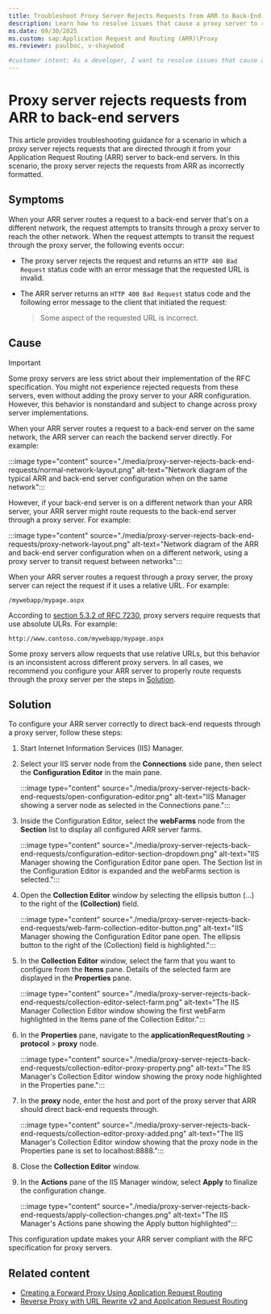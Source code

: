 ```yaml
---
title: Troubleshoot Proxy Server Rejects Requests from ARR to Back-End Servers
description: Learn how to resolve issues that cause a proxy server to reject requests directed through it from your ARR to back-end servers.
ms.date: 09/30/2025
ms.custom: sap:Application Request and Routing (ARR)\Proxy
ms.reviewer: paulboc, v-shaywood

#customer intent: As a developer, I want to resolve issues that cause a proxy server to reject requests from an ARR server to my back-end servers. This issue is preventing me from routing requests to back-end servers on different networks than my ARR server.
---
```


# Proxy server rejects requests from ARR to back-end servers

This article provides troubleshooting guidance for a scenario in which a proxy server rejects requests that are directed through it from your Application Request Routing (ARR) server to back-end servers. In this scenario, the proxy server rejects the requests from ARR as incorrectly formatted.

## Symptoms

When your ARR server routes a request to a back-end server that's on a different network, the request attempts to transits through a proxy server to reach the other network. When the request attempts to transit the request through the proxy server, the following events occur:

- The proxy server rejects the request and returns an `HTTP 400 Bad Request` status code with an error message that the requested URL is invalid.
- The ARR server returns an `HTTP 400 Bad Request` status code and the following error message to the client that initiated the request:

  > Some aspect of the requested URL is incorrect.

## Cause

> [!IMPORTANT]
> Some proxy servers are less strict about their implementation of the RFC specification. You might not experience rejected requests from these servers, even without adding the proxy server to your ARR configuration. However, this behavior is nonstandard and subject to change across proxy server implementations.

When your ARR server routes a request to a back-end server on the same network, the ARR server can reach the backend server directly. For example:

:::image type="content" source="./media/proxy-server-rejects-back-end-requests/normal-network-layout.png" alt-text="Network diagram of the typical ARR and back-end server configuration when on the same network":::

However, if your back-end server is on a different network than your ARR server, your ARR server might route requests to the back-end server through a proxy server. For example:

:::image type="content" source="./media/proxy-server-rejects-back-end-requests/proxy-network-layout.png" alt-text="Network diagram of the ARR and back-end server configuration when on a different network, using a proxy server to transit request between networks":::

When your ARR server routes a request through a proxy server, the proxy server can reject the request if it uses a relative URL. For example:

```http
/mywebapp/mypage.aspx
```

According to [section 5.3.2 of RFC 7230](https://datatracker.ietf.org/doc/html/rfc7230#section-5.3.2), proxy servers require requests that use absolute ULRs. For example:

```http
http://www.contoso.com/mywebapp/mypage.aspx
```

Some proxy servers allow requests that use relative URLs, but this behavior is an inconsistent across different proxy servers. In all cases, we recommend you configure your ARR server to properly route requests through the proxy server per the steps in [Solution](#solution).

## Solution

To configure your ARR server correctly to direct back-end requests through a proxy server, follow these steps:

1. Start Internet Information Services (IIS) Manager.
1. Select your IIS server node from the **Connections** side pane, then select the **Configuration Editor** in the main pane.

   :::image type="content" source="./media/proxy-server-rejects-back-end-requests/open-configuration-editor.png" alt-text="IIS Manager showing a server node as selected in the Connections pane.":::
1. Inside the Configuration Editor, select the **webFarms** node from the **Section** list to display all configured ARR server farms.

   :::image type="content" source="./media/proxy-server-rejects-back-end-requests/configuration-editor-section-dropdown.png" alt-text="IIS Manager showing the Configuration Editor pane open. The Section list in the Configuration Editor is expanded and the webFarms section is selected.":::
1. Open the **Collection Editor** window by selecting the ellipsis button (...) to the right of the **(Collection)** field.

   :::image type="content" source="./media/proxy-server-rejects-back-end-requests/web-farm-collection-editor-button.png" alt-text="IIS Manager showing the Configuration Editor pane open. The ellipsis button to the right of the (Collection) field is highlighted.":::
1. In the **Collection Editor** window, select the farm that you want to configure from the **Items** pane. Details of the selected farm are displayed in the **Properties** pane.

   :::image type="content" source="./media/proxy-server-rejects-back-end-requests/collection-editor-select-farm.png" alt-text="The IIS Manager Collection Editor window showing the first webFarm  highlighted in the Items pane of the Collection Editor.":::
1. In the **Properties** pane, navigate to the **applicationRequestRouting** > **protocol** > **proxy** node.

   :::image type="content" source="./media/proxy-server-rejects-back-end-requests/collection-editor-proxy-property.png" alt-text="The IIS Manager's Collection Editor window showing the proxy node highlighted in the Properties pane.":::
1. In the **proxy** node, enter the host and port of the proxy server that ARR should direct back-end requests through.

   :::image type="content" source="./media/proxy-server-rejects-back-end-requests/collection-editor-proxy-added.png" alt-text="The IIS Manager's Collection Editor window showing that the proxy node in the Properties pane is set to localhost:8888.":::
1. Close the **Collection Editor** window.
1. In the **Actions** pane of the IIS Manager window, select **Apply** to finalize the configuration change.

   :::image type="content" source="./media/proxy-server-rejects-back-end-requests/apply-collection-changes.png" alt-text="The IIS Manager's Actions pane showing the Apply button highlighted":::

This configuration update makes your ARR server compliant with the RFC specification for proxy servers.

## Related content

- [Creating a Forward Proxy Using Application Request Routing](/iis/extensions/configuring-application-request-routing-arr/creating-a-forward-proxy-using-application-request-routing)
- [Reverse Proxy with URL Rewrite v2 and Application Request Routing](/iis/extensions/url-rewrite-module/reverse-proxy-with-url-rewrite-v2-and-application-request-routing)
